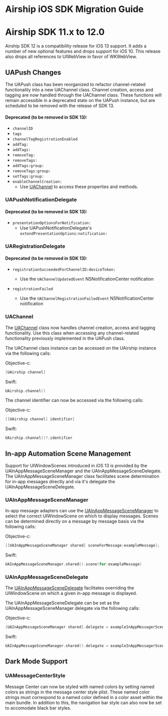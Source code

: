 # Airship iOS SDK Migration Guide

# Airship SDK 11.x to 12.0

Airship SDK 12 is a compatibility release for iOS 13 support. It adds a number of new optional features and drops support for iOS 10. This release also drops all references to UIWebView in favor of WKWebView.

## UAPush Changes

The UAPush class has been reorganized to refactor channel-related functionality into a new UAChannel class. Channel creation, access and tagging are now handled through the UAChannel class. These functions will remain accessible in a deprecated state on the UAPush instance, but are scheduled to be removed with the release of SDK 13.

#### Deprecated (to be removed in SDK 13):
* `channelID`
* `tags`
* `channelTagRegistrationEnabled`
* `addTag:`
* `addTags:`
* `removeTag:`
* `removeTags:`
* `addTags:group:`
* `removeTags:group:`
* `setTags:group:`
* `enableChannelCreation:`
    * Use [UAChannel](https://docs.airship.com/reference/libraries/ios/12.0.0/Classes/UAChannel.html) to access these properties and methods.

### UAPushNotificationDelegate

#### Deprecated (to be removed in SDK 13):
* `presentationOptionsForNotification:`
    * Use UAPushNotificationDelegate's `extendPresentationOptions:notification:`

### UARegistrationDelegate

#### Deprecated (to be removed in SDK 13):
* `registrationSucceededForChannelID:deviceToken:`
    * Use the `UAChannelUpdatedEvent` NSNotificationCenter notification

* `registrationFailed`
    * Use the `UAChannelRegistrationFailedEvent` NSNotificationCenter notification

### UAChannel

The [UAChannel](https://docs.airship.com/reference/libraries/ios/12.0.0/Classes/UAChannel.html) class now handles channel creation, access and tagging functionality. Use this class when accessing any channel-related functionality previously implemented in the UAPush class. 

The UAChannel class instance can be accessed on the UAirship instance via the following calls:

Objective-c:
```objective-c
[UAirship channel]
```

Swift:
```swift
UAirship.channel()
```

The channel identifier can now be accessed via the following calls:

Objective-c:
```objective-c
[[UAirship channel] identifier]
```

Swift:
```swift
UAirship.channel()?.identifier
```

## In-app Automation Scene Management

Support for UIWindowScenes introduced in iOS 13 is provided by the UAInAppMessageSceneManager and the UAInAppMessageSceneDelegate. The UAInAppMessageSceneManager class facilitates scene determination for in-app messages directly and via it's delegate the UAInAppMessageSceneDelegate. 

### UAInAppMessageSceneManager

In-app message adapters can use the [UAInAppMessageSceneManager](https://docs.airship.com/reference/libraries/ios/12.0.0/Classes/UAInAppMessageSceneManager.html) to select the correct UIWindowScene on which to display messages. Scenes can be determined directly on a message by message basis via the following calls:

Objective-c:
```objective-c
[[UAInAppMessageSceneManager shared] sceneForMessage:exampleMessage];
```

Swift:
```swift
UAInAppMessageSceneManager.shared().scene(for:exampleMessage)
```

### UAInAppMessageSceneDelegate

The [UAInAppMessageSceneDelegate](https://docs.airship.com/reference/libraries/ios/12.0.0/Classes/UAInAppMessageSceneDelegate.html) facilitates overriding the UIWindowScene on which a given in-app message is displayed. 

The UAInAppMessageSceneDelegate can be set as the UAInAppMessageSceneManager delegate via the following calls: 

Objective-c:
```objective-c
[UAInAppMessageSceneManager shared].delegate = exampleInAppMessagerSceneDelegate;
```

Swift:
```swift
UAInAppMessageSceneManager.shared().delegate = exampleInAppMessagerSceneDelegate
```

## Dark Mode Support

### UAMessageCenterStyle

Message Center can now be styled with named colors by setting named colors as strings in the message center style plist. These named color strings must correspond to a named color defined in a color asset within the main bundle. In addition to this, the navigation bar style can also now be set to accomodate black bar styles.